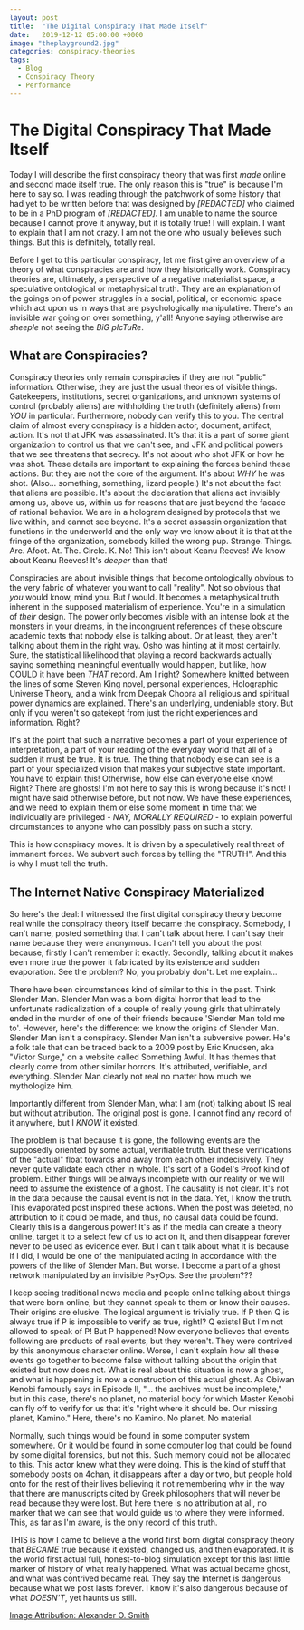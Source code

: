 ```yaml
---
layout: post
title:  "The Digital Conspiracy That Made Itself"
date:   2019-12-12 05:00:00 +0000
image: "theplayground2.jpg"
categories: conspiracy-theories
tags:
  - Blog
  - Conspiracy Theory
  - Performance
---
```

# The Digital Conspiracy That Made Itself
Today I will describe the first conspiracy theory that was first _made_ online and second made itself true. The only reason this is "true" is because I'm here to say so. I was reading through the patchwork of some history that had yet to be written before that was designed by *[REDACTED]* who claimed to be in a PhD program of *[REDACTED]*. I am unable to name the source because I cannot prove it anyway, but it is totally true! I will explain. I want to explain that I am not crazy. I am not the one who usually believes such things. But this is definitely, totally real.

Before I get to this particular conspiracy, let me first give an overview of a theory of what conspiracies are and how they historically work. Conspiracy theories are, ultimately, a perspective of a negative materialist space, a speculative ontological or metaphysical truth. They are an explanation of the goings on of power struggles in a social, political, or economic space which act upon us in ways that are psychologically manipulative. There's an invisible war going on over something, y'all! Anyone saying otherwise are _sheeple_ not seeing the _BiG pIcTuRe_.

## What are Conspiracies?
Conspiracy theories only remain conspiracies if they are not "public" information. Otherwise, they are just the usual theories of visible things. Gatekeepers, institutions, secret organizations, and unknown systems of control (probably aliens) are withholding the truth (definitely aliens) from _YOU_ in particular. Furthermore, nobody can verify this to you. The central claim of almost every conspiracy is a hidden actor, document, artifact, action. It's not that JFK was assassinated. It's that it is a part of some giant organization to control us that we can't see, and JFK and political powers that we see threatens that secrecy. It's not about who shot JFK or how he was shot. These details are important to explaining the forces behind these actions. But they are not the core of the argument. It's about _WHY_ he was shot. (Also... something, something, lizard people.) It's not about the fact that aliens are possible. It's about the declaration that aliens act invisibly among us, above us, within us for reasons that are just beyond the facade of rational behavior. We are in a hologram designed by protocols that we live within, and cannot see beyond. It's a secret assassin organization that functions in the underworld and the only way we know about it is that at the fringe of the organization, somebody killed the wrong pup.  Strange. Things. Are. Afoot. At. The. Circle. K. No! This isn't about Keanu Reeves! We know about Keanu Reeves! It's _deeper_ than that!

Conspiracies are about invisible things that become ontologically obvious to the very fabric of whatever you want to call "reality". Not so obvious that _you_ would know, mind you. But _I_ would. It becomes a metaphysical truth inherent in the supposed materialism of experience. You're in a simulation of _their_ design. The power only becomes visible with an intense look at the monsters in your dreams, in the incongruent references of these obscure academic texts that nobody else is talking about. Or at least, they aren't talking about them in the right way. Osho was hinting at it most certainly. Sure, the statistical likelihood that playing a record backwards actually saying something meaningful eventually would happen, but like, how COULD it have been _THAT_ record. Am I right? Somewhere knitted between the lines of some Steven King novel, personal experiences, Holographic Universe Theory, and a wink from Deepak Chopra all religious and spiritual power dynamics are explained. There's an underlying, undeniable story. But only if you weren't so gatekept from just the right experiences and information. Right?

It's at the point that such a narrative becomes a part of your experience of interpretation, a part of your reading of the everyday world that all of a sudden it must be true. It is true. The thing that nobody else can see is a part of your specialized vision that makes your subjective state important. You have to explain this! Otherwise, how else can everyone else know! Right? There are ghosts! I'm not here to say this is wrong because it's not! I might have said otherwise before, but not now. We have these experiences, and we need to explain them or else some moment in time that we individually are privileged - *NAY, MORALLY REQUIRED* - to explain powerful circumstances to anyone who can possibly pass on such a story.

This is how conspiracy moves. It is driven by a speculatively real threat of immanent forces. We subvert such forces by telling the "TRUTH". And this is why I must tell the truth.

## The Internet Native Conspiracy Materialized
So here's the deal: I witnessed the first digital conspiracy theory become real while the conspiracy theory itself became the conspiracy. Somebody, I can't name, posted something that I can't talk about here. I can't say their name because they were anonymous. I can't tell you about the post because, firstly I can't remember it exactly. Secondly, talking about it makes even more true the power it fabricated by its existence and sudden evaporation. See the problem? No, you probably don't. Let me explain...

There have been circumstances kind of similar to this in the past. Think Slender Man. Slender Man was a born digital horror that lead to the unfortunate radicalization of a couple of really young girls that ultimately ended in the murder of one of their friends because 'Slender Man told me to'. However, here's the difference: we know the origins of Slender Man. Slender Man isn't a conspiracy. Slender Man isn't a subversive power. He's a folk tale that can be traced back to a 2009 post by Eric Knudsen, aka "Victor Surge," on a website called Something Awful. It has themes that clearly come from other similar horrors. It's attributed, verifiable, and everything. Slender Man clearly not real no matter how much we mythologize him.

Importantly different from Slender Man, what I am (not) talking about IS real but without attribution. The original post is gone. I cannot find any record of it anywhere, but I _KNOW_ it existed.

The problem is that because it is gone, the following events are the supposedly oriented by some actual, verifiable truth. But these verifications of the "actual" float towards and away from each other indecisively. They never quite validate each other in whole. It's sort of a Godel's Proof kind of problem. Either things will be always incomplete with our reality or we will need to assume the existence of a ghost. The causality is not clear. It's not in the data because the causal event is not in the data. Yet, I know the truth. This evaporated post inspired these actions. When the post was deleted, no attribution to it could be made, and thus, no causal data could be found. Clearly this is a dangerous power! It's as if the media can create a theory online, target it to a select few of us to act on it, and then disappear forever never to be used as evidence ever. But I can't talk about what it is because if I did, I would be one of the manipulated acting in accordance with the powers of the like of Slender Man. But worse. I become a part of a ghost network manipulated by an invisible PsyOps. See the problem???

I keep seeing traditional news media and people online talking about things that were born online, but they cannot speak to them or know their causes. Their origins are elusive. The logical argument is trivially true. If P then Q is always true if P is impossible to verify as true, right!? Q exists! But I'm not allowed to speak of P! But P happened! Now everyone believes that events following are products of real events, but they weren't. They were contrived by this anonymous character online. Worse, I can't explain how all these events go together to become false without talking about the origin that existed but now does not. What is real about this situation is now a ghost, and what is happening is now a construction of this actual ghost. As Obiwan Kenobi famously says in Episode II, "... the archives must be incomplete," but in this case, there's no planet, no material body for which Master Kenobi can fly off to verify for us that it's "right where it should be. Our missing planet, Kamino." Here, there's no Kamino. No planet. No material.

Normally, such things would be found in some computer system somewhere. Or it would be found in some computer log that could be found by some digital forensics, but not this. Such memory could not be allocated to this. This actor knew what they were doing. This is the kind of stuff that somebody posts on 4chan, it disappears after a day or two, but people hold onto for the rest of their lives believing it not remembering why in the way that there are manuscripts cited by Greek philosophers that will never be read because they were lost. But here there is no attribution at all, no marker that we can see that would guide us to where they were informed. This, as far as I'm aware, is the only record of this truth.

THIS is how I came to believe a the world first born digital conspiracy theory that _BECAME_ true because it existed, changed us, and then evaporated. It is the world first actual full, honest-to-blog simulation except for this last little marker of history of what really happened. What was actual became ghost, and what was contrived became real. They say the Internet is dangerous because what we post lasts forever. I know it's also dangerous because of what _DOESN'T_, yet haunts us still.

[Image Attribution: Alexander O. Smith](/AboutAlexander/)
